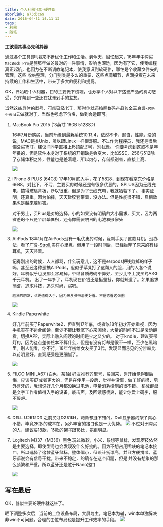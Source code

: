 ```yaml
---
title: 个人利器分享-硬件篇
abbrlink: a73d3c69
date: 2018-04-22 18:11:13
tags:
- 利器
- 随笔
---
```

**工欲善其事必先利其器**

通过各个工具即`利器`来不断优化工作和生活。到今天，回忆起来，16年年中购买`MacBook Pro`是我那年做的最对的一件事情，影响也深远，因为有了它，使我编程真正起航，也因为在不断调教笔记本，使我意识到软硬件，哪怕是个收藏文件夹的管理，这些
收纳整理，分门别类是多么的重要，这些点滴细节，点滴投资在未来持续的工作和生活中，带来了多大的便利和提高。

OK，开始晒个人利器，目的主要做下梳理，也分享个人对以下这些产品的真切感受，兴许帮到一些还在犹豫剁手的盆友。

当然这些具体的型号，可能已经老了，那时你就还按照数码产品的金玉良言-`买新不买旧`去做就对了，当然也考虑下价格，做到合适即可。


1.  MacBook Pro 2015 (13英寸 16GB 512SSD)
    
    16年7月份购买，当前升级到最新系统10.13.4，依然不卡，颜值，性能，没的说，MAC是类Unix，所以跟Linux一样很舒服。不过作为程序员，我还是很后悔没买15寸，建议IT同学直接上15顶配即可，别犹豫。
    你要考虑到这或不是年年换的，但是软件本身对于系统的开销缺是会变大，比如SSD，256与512除了存储体积之外，性能也是差着呢，所以内存，存储都别省，直接上高。
    
    ![](http://or0g12e5e.bkt.clouddn.com/blog/2018-04-22-103053.png)
2.  iPhone 8 PLUS (64GB)
    17年10月底入手，花了5828，到现在看京东价格是6688，对比下，不亏，主要买的时候还是有很多优惠的。8PLUS因为无线充电，搞得玻璃背板，所以很重，但是为了无线充电，我就牺牲下了。
    事实证明，还真重，因为怕摔，天天硅胶套带着，没办法。但是性能很不错，照相效果也是越来越厉害。
    
    对于男士，买Plus是对的选择，小的如果没有明确的大小需求，买大，因为两者差的不只是个屏幕面积，还有你需要明白的电池和摄像头
    
    ![](http://or0g12e5e.bkt.clouddn.com/blog/2018-04-22-102959.png)
3.  AirPods
    18年1月在AirPods没有一毛优惠的时候，我剁手买了这款耳机，没办法，看了[广告-Stroll](https://www.bilibili.com/video/av8016203/),实在心里痒。但用了一段时间后，已经抛弃了原来的有线耳机，天天带着。
    
    记得刚出的时候，人人都骂，什么玩意儿，这不是earpods把线剪掉的样子吗，甚至还各种恶搞AirPods，但似乎苹果打了这帮人的脸，用的人各个说好，耳机似乎也没那么容易掉。不过音质的确不算好，至少比不上我买的AKG千元耳机。
    出了一年多了，耳机现在价钱还是挺坚挺，你就知道了。如果追求简洁，追求科技，追求时尚，买吧。
     
      `脸黑的朋友，你更值得入手，因为黑皮肤带着更好看。不信你看这张图`

    ![](http://or0g12e5e.bkt.clouddn.com/blog/2018-04-22-103427.png)
    
4.  Kindle Paperwhite 

    好几年前买了Paperwhite2，但直到17年底，或者说18年初才开始重视，因为手机实在不适合阅读，至少不能让我沉下心来阅读，大量的时间不过是滚动翻看，切换APP，实际上融入阅读的时间是少之又少的。
    对于kindle，建议买带灯的，因为这点差价根本不算什么，但是有没有灯却是很不一样，至少在黑暗里，别人能看，你不行。18年年初给女友买了3代，发现显而易见的分辨率比以前明显好，直观感受是更细腻了。
    
    ![](http://or0g12e5e.bkt.clouddn.com/blog/2018-04-22-104057.png)

5.  FILCO MINILA67 (白色，茶轴)
    好友推荐的型号，买回来，刚开始觉得很后悔，应该买87或者更大的，但是在使用一段后，觉得并没事，做工好的很，另外蓝牙的，我想说好几个月都没换过电池，电量消耗控制的很不错。
    机械键盘是文字工作者值得入手的设备，敲击声，及回馈感很爽，能让你爱上码字，服不服吧。
    
    ![](http://or0g12e5e.bkt.clouddn.com/blog/2018-04-22-105136.png)

6.  DELL U2518DR 
    之前买过D2515H，两款都挺不错的，Dell显示器的架子真心不错，毕竟2K多的成本在，另外丰富的接口也是一大优势。
    ![](http://or0g12e5e.bkt.clouddn.com/blog/2018-04-22-105252.png)
    不过对于购买的人，建议买18款，15款的架子跟18比，差距明显。
7.  Logitech M337（M336）黑色
    玩过微软，小米，联想等鼠标，发现罗技依然是主要选择，即使型号也会发现没什么好挑的。因为不想占用稀缺的笔记本接口，所以选择了这款蓝牙鼠标，整体偏小，但设计挺漂亮，并且方便携带。蓝牙都说会有信号干扰，带来不稳定，的确存在这个问题，但是
    并没有想象的那么频繁和严重。所以蓝牙还是胜于Nano接口
    
    ![](http://or0g12e5e.bkt.clouddn.com/blog/2018-04-22-110834.png)

## 写在最后
OK，貌似主要的硬件就这些了。

晒下调整多次后，当前的工位设备布局，大屏为主，笔记本为辅，win本单独解决非win不可问题。合理的工位布局也是提升工作效率的手段。
![](http://or0g12e5e.bkt.clouddn.com/blog/2018-04-22-104659.png)